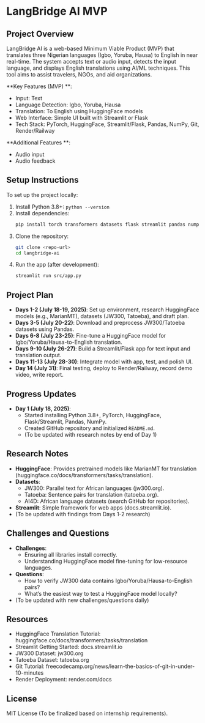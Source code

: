 # LangBridge AI MVP

## Project Overview
LangBridge AI is a web-based Minimum Viable Product (MVP) that translates three Nigerian languages (Igbo, Yoruba, Hausa) to English in near real-time. The system accepts text or audio input, detects the input language, and displays English translations using AI/ML techniques. This tool aims to assist travelers, NGOs, and aid organizations.

**Key Features (MVP) **:
- Input: Text 
- Language Detection: Igbo, Yoruba, Hausa
- Translation: To English using HuggingFace models
- Web Interface: Simple UI built with Streamlit or Flask
- Tech Stack: PyTorch, HuggingFace, Streamlit/Flask, Pandas, NumPy, Git, Render/Railway

**Additional Features **:
- Audio input
- Audio feedback
  
## Setup Instructions
To set up the project locally:
1. Install Python 3.8+: `python --version`
2. Install dependencies:
   ```bash
   pip install torch transformers datasets flask streamlit pandas numpy
   ```
3. Clone the repository:
   ```bash
   git clone <repo-url>
   cd langbridge-ai
   ```
4. Run the app (after development):
   ```bash
   streamlit run src/app.py
   ```

## Project Plan
- **Days 1-2 (July 18-19, 2025)**: Set up environment, research HuggingFace models (e.g., MarianMT), datasets (JW300, Tatoeba), and draft plan.
- **Days 3-5 (July 20-22)**: Download and preprocess JW300/Tatoeba datasets using Pandas.
- **Days 6-8 (July 23-25)**: Fine-tune a HuggingFace model for Igbo/Yoruba/Hausa-to-English translation.
- **Days 9-10 (July 26-27)**: Build a Streamlit/Flask app for text input and translation output.
- **Days 11-13 (July 28-30)**: Integrate model with app, test, and polish UI.
- **Day 14 (July 31)**: Final testing, deploy to Render/Railway, record demo video, write report.

## Progress Updates
- **Day 1 (July 18, 2025)**: 
  - Started installing Python 3.8+, PyTorch, HuggingFace, Flask/Streamlit, Pandas, NumPy.
  - Created GitHub repository and initialized `README.md`.
  - (To be updated with research notes by end of Day 1)

## Research Notes
- **HuggingFace**: Provides pretrained models like MarianMT for translation (huggingface.co/docs/transformers/tasks/translation).
- **Datasets**:
  - JW300: Parallel text for African languages (jw300.org).
  - Tatoeba: Sentence pairs for translation (tatoeba.org).
  - AI4D: African language datasets (search GitHub for repositories).
- **Streamlit**: Simple framework for web apps (docs.streamlit.io).
- (To be updated with findings from Days 1-2 research)

## Challenges and Questions
- **Challenges**: 
  - Ensuring all libraries install correctly.
  - Understanding HuggingFace model fine-tuning for low-resource languages.
- **Questions**:
  - How to verify JW300 data contains Igbo/Yoruba/Hausa-to-English pairs?
  - What’s the easiest way to test a HuggingFace model locally?
- (To be updated with new challenges/questions daily)

## Resources
- HuggingFace Translation Tutorial: huggingface.co/docs/transformers/tasks/translation
- Streamlit Getting Started: docs.streamlit.io
- JW300 Dataset: jw300.org
- Tatoeba Dataset: tatoeba.org
- Git Tutorial: freecodecamp.org/news/learn-the-basics-of-git-in-under-10-minutes
- Render Deployment: render.com/docs

## License
MIT License (To be finalized based on internship requirements).
